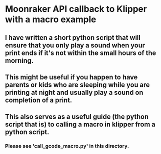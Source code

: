 # Moonraker API callback to Klipper with a macro example

## I have written a short python script that will ensure that you only play a sound when your print ends if it's not within the small hours of the morning.

## This might be useful if you happen to have parents or kids who are sleeping while you are printing at night and usually play a sound on completion of a print.

## This also serves as a useful guide (the python script that is) to calling a macro in klipper from a python script.

### Please see 'call_gcode_macro.py' in this directory.